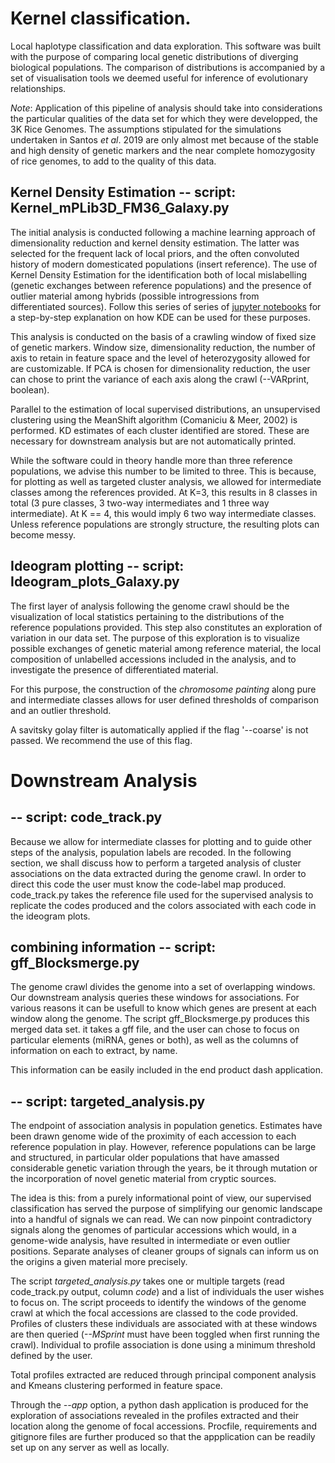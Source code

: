 # Kernel classification.

Local haplotype classification and data exploration. This software was built with the purpose of comparing local 
genetic distributions of diverging biological populations. The comparison of distributions is accompanied by a set of 
visualisation tools we deemed useful for inference of evolutionary relationships.

_Note_: Application of this pipeline of analysis should take into considerations the particular qualities of the data set for which 
they were developped, the 3K Rice Genomes. The assumptions stipulated for the simulations undertaken in Santos _et al_. 2019 are only 
almost met because of the stable and high density of genetic markers and the near complete homozygosity of rice genomes, to add to the quality of this data.

## Kernel Density Estimation -- script: Kernel_mPLib3D_FM36_Galaxy.py

The initial analysis is conducted following a machine learning approach 
of dimensionality reduction and kernel density estimation. The latter was selected for the frequent 
lack of local priors, and the often convoluted history of modern domesticated populations (insert reference). 
The use of Kernel Density Estimation for the identification both of local mislabelling (genetic exchanges between 
reference populations) and the presence of outlier material among hybrids (possible introgressions from  
differentiated sources). Follow this series of series of [jupyter notebooks](https://github.com/Joaos3092/Genetic-data-analysis) 
for a step-by-step explanation on how KDE can be used for these purposes.

This analysis is conducted on the basis of a crawling window of fixed size of genetic markers. Window size, 
dimensionality reduction, the number of axis to retain in feature space and the level of heterozygosity allowed 
for are customizable. If PCA is chosen for dimensionality reduction, the user can chose to print the variance 
of each axis along the crawl (--VARprint, boolean).

Parallel to the estimation of local supervised distributions, an unsupervised clustering using the MeanShift algorithm 
(Comaniciu & Meer, 2002) is performed. KD estimates of each cluster identified are stored. These are necessary for downstream analysis 
but are not automatically printed.

While the software could in theory handle more than three reference populations, we advise this number to be limited to three. 
This is because, for plotting as well as targeted cluster analysis, we allowed for intermediate classes among the references 
provided. At K=3, this results in 8 classes in total (3 pure classes, 3 two-way intermediates and 1 three way intermediate). 
At K == 4, this would imply 6 two way intermediate classes. Unless reference populations are strongly structure, the resulting plots 
can become messy.


## Ideogram plotting -- script: Ideogram_plots_Galaxy.py

The first layer of analysis following the genome crawl should be the visualization of local statistics pertaining 
to the distributions of the reference populations provided. This step also constitutes an exploration of variation 
in our data set. The purpose of this exploration is to visualize possible exchanges of genetic material among 
reference material, the local composition of unlabelled accessions included in the analysis, and to investigate 
the presence of differentiated material.

For this purpose, the construction of the _chromosome painting_ along pure and intermediate classes allows for user 
defined thresholds of comparison and an outlier threshold.

A savitsky golay filter is automatically applied if the flag '--coarse' is not passed. We recommend the use of this flag.

# Downstream Analysis

## -- script: code_track.py

Because we allow for intermediate classes for plotting and to guide other steps of the analysis, population labels are recoded. 
In the following section, we shall discuss how to perform a targeted analysis of cluster associations on the data extracted 
during the genome crawl. In order to direct this code the user must know the code-label map produced. code_track.py takes the 
reference file used for the supervised analysis to replicate the codes produced and the colors associated with each code in the 
ideogram plots.

## combining information -- script: gff_Blocksmerge.py

The genome crawl divides the genome into a set of overlapping windows. Our downstream analysis queries these windows for associations. 
For various reasons it can be usefull to know which genes are present at each window along the genome. The script gff_Blocksmerge.py 
produces this merged data set. it takes a gff file, and the user can chose to focus on particular elements (miRNA, genes or both), as 
well as the columns of information on each to extract, by name.

This information can be easily included in the end product dash application.

## -- script: targeted_analysis.py

The endpoint of association analysis in population genetics. Estimates have been drawn genome wide of the proximity of each accession to each 
reference population in play. However, reference populations can be large and structured, in particular older populations that have amassed 
considerable genetic variation through the years, be it through mutation or the incorporation of novel genetic material from cryptic sources.

The idea is this: from a purely informational point of view, our supervised classification has served the purpose of simplifying our genomic 
landscape into a handful of signals we can read. We can now pinpoint contradictory signals along the genomes of particular accessions which would, 
in a genome-wide analysis, have resulted in intermediate or even outlier positions. Separate analyses of cleaner groups of signals can inform us 
on the origins a given material more precisely.

The script *targeted_analysis.py* takes one or multiple targets (read code_track.py output, column _code_) and a list of individuals the 
user wishes to focus on. The script proceeds to identify the windows of the genome crawl at which the focal accessions are classed to the code 
provided. Profiles of clusters these individuals are associated with at these windows are then queried (_--MSprint_ must have been toggled 
when first running the crawl). Individual to profile association is done using a minimum threshold defined by the user. 

Total profiles extracted are reduced through principal component analysis and Kmeans clustering performed in feature space.

Through the *--app* option, a python dash application is produced for the exploration of associations revealed in the profiles extracted and 
their location along the genome of focal accessions. Procfile, requirements and gitignore files are further produced so that the 
appplication can be readily set up on any server as well as locally.
